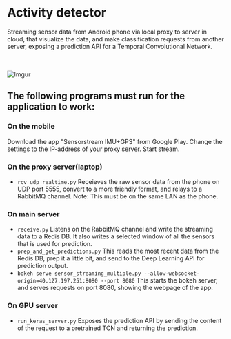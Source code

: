 # Activity detector

Streaming sensor data from Android phone via local proxy to server in cloud, that visualize the data, and make classification requests from another server, exposing a prediction API for a Temporal Convolutional Network.  
  
<br><br>
![Imgur](https://i.imgur.com/0qe2d7I.jpg)

## The following programs must run for the application to work:  
### On the mobile
Download the app "Sensorstream IMU+GPS" from Google Play. 
Change the settings to the IP-address of your proxy server. Start stream.

### On the proxy server(laptop)
- `rcv_udp_realtime.py`
Receieves the raw sensor data from the phone on UDP port 5555, convert to a more friendly format, and relays to a RabbitMQ channel.
Note: This must be on the same LAN as the phone. 

### On main server
- `receive.py` 
Listens on the RabbitMQ channel and write the streaming data to a Redis DB. 
It also writes a selected window of all the sensors that is used for prediction.
- `prep_and_get_predictions.py`
This reads the most recent data from the Redis DB, prep it a little bit, and send to the Deep Learning API for prediction output. 
- `bokeh serve sensor_streaming_multiple.py --allow-websocket-origin=40.127.197.251:8080 --port 8080`
This starts the bokeh server, and serves requests on port 8080, showing the webpage of the app.

### On GPU server
- `run_keras_server.py`
Exposes the prediction API by sending the content of the request to a pretrained TCN and returning the prediction.

